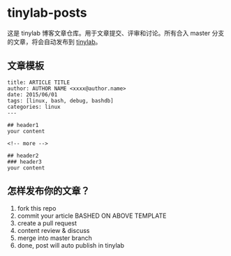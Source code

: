 # tinylab-posts

这是 tinylab 博客文章仓库。用于文章提交、评审和讨论。所有合入 master 分支的文章，将会自动发布到 [tinylab](http://tinylab.org)。

## 文章模板

```
title: ARTICLE TITLE
author: AUTHOR NAME <xxxx@author.name>
date: 2015/06/01
tags: [linux, bash, debug, bashdb]
categories: linux
---

## header1
your content

<!-- more -->

## header2
### header3
your content

```

## 怎样发布你的文章？
1. fork this repo
2. commit your article BASHED ON ABOVE TEMPLATE
3. create a pull request
4. content review & discuss
5. merge into master branch
6. done, post will auto publish in tinylab 
